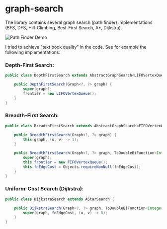 # graph-search

The library contains several graph search (path finder) implementations (BFS, DFS, Hill-Climbing, Best-First Search, A*, Dijkstra).

![Path Finder Demo](https://github.com/armin-reichert/graph-search/doc/demoapp.png "Path Finding Demo")


I tried to achieve "text book quality" in the code. See for example the following implementations:

### Depth-First Search:

```java
public class DepthFirstSearch extends AbstractGraphSearch<LIFOVertexQueue> {

	public DepthFirstSearch(Graph<?, ?> graph) {
		super(graph);
		frontier = new LIFOVertexQueue();
	}
}
```

### Breadth-First Search:

```java
public class BreadthFirstSearch extends AbstractGraphSearch<FIFOVertexQueue> {

	public BreadthFirstSearch(Graph<?, ?> graph) {
		this(graph, (u, v) -> 1);
	}

	public BreadthFirstSearch(Graph<?, ?> graph, ToDoubleBiFunction<Integer, Integer> fnEdgeCost) {
		super(graph);
		this.frontier = new FIFOVertexQueue();
		this.fnEdgeCost = Objects.requireNonNull(fnEdgeCost);
	}
}
```

### Uniform-Cost Search (Dijkstra):

```java
public class DijkstraSearch extends AStarSearch {

	public DijkstraSearch(Graph<?, ?> graph, ToDoubleBiFunction<Integer, Integer> fnEdgeCost) {
		super(graph, fnEdgeCost, (u, v) -> 0);
	}
}
```
